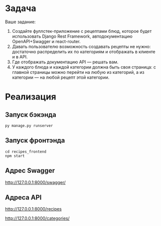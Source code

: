 # Задача

Ваше задание:

1. Создайте фуллстек-приложение с рецептами блюд, которое будет использовать Django Rest Framework, автодокументацию OpenAPI+Swagger и react-router.
2. Давать пользователю возможность создавать рецепты не нужно: достаточно распределить их по категориям и отображать в клиенте и в API.
3. Где отображать документацию API — решать вам.
4. У каждого блюда и каждой категории должна быть своя страница: с главной страницы можно перейти на любую из категорий, а из категории — на любой рецепт этой категории.

# Реализация

## Запуск бэкэнда

```py manage.py runserver```

## Запуск фронтэнда

```
cd recipes_frontend
npm start
```

## Адрес Swagger

http://127.0.0.1:8000/swagger/

## Адреса API

http://127.0.0.1:8000/recipes

http://127.0.0.1:8000/categories/